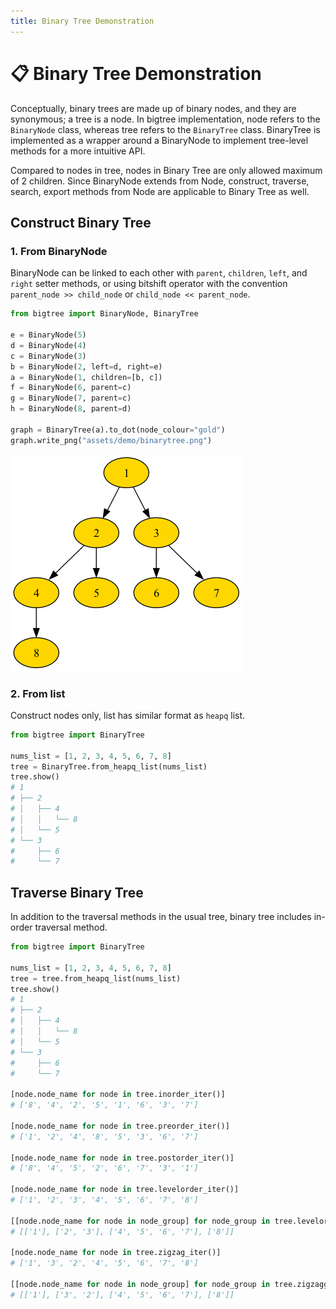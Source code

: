 ```yaml
---
title: Binary Tree Demonstration
---
```


# 📋 Binary Tree Demonstration

Conceptually, binary trees are made up of binary nodes, and they are synonymous; a tree is a node. In bigtree
implementation, node refers to the `BinaryNode` class, whereas tree refers to the `BinaryTree` class. BinaryTree is
implemented as a wrapper around a BinaryNode to implement tree-level methods for a more intuitive API.

Compared to nodes in tree, nodes in Binary Tree are only allowed maximum of 2 children.
Since BinaryNode extends from Node, construct, traverse, search, export methods from Node are applicable to
Binary Tree as well.

## Construct Binary Tree

### 1. From BinaryNode

BinaryNode can be linked to each other with `parent`, `children`, `left`, and `right` setter methods,
or using bitshift operator with the convention `parent_node >> child_node` or `child_node << parent_node`.

```python hl_lines="6-10"
from bigtree import BinaryNode, BinaryTree

e = BinaryNode(5)
d = BinaryNode(4)
c = BinaryNode(3)
b = BinaryNode(2, left=d, right=e)
a = BinaryNode(1, children=[b, c])
f = BinaryNode(6, parent=c)
g = BinaryNode(7, parent=c)
h = BinaryNode(8, parent=d)

graph = BinaryTree(a).to_dot(node_colour="gold")
graph.write_png("assets/demo/binarytree.png")
```

![Sample Binary Tree Output](https://github.com/kayjan/bigtree/raw/master/assets/demo/binarytree.png "Sample Binary Tree Output")

### 2. From list

Construct nodes only, list has similar format as `heapq` list.

```python hl_lines="4"
from bigtree import BinaryTree

nums_list = [1, 2, 3, 4, 5, 6, 7, 8]
tree = BinaryTree.from_heapq_list(nums_list)
tree.show()
# 1
# ├── 2
# │   ├── 4
# │   │   └── 8
# │   └── 5
# └── 3
#     ├── 6
#     └── 7
```

## Traverse Binary Tree

In addition to the traversal methods in the usual tree, binary tree includes in-order traversal method.

```python hl_lines="15 18 21 24 27 30 33"
from bigtree import BinaryTree

nums_list = [1, 2, 3, 4, 5, 6, 7, 8]
tree = tree.from_heapq_list(nums_list)
tree.show()
# 1
# ├── 2
# │   ├── 4
# │   │   └── 8
# │   └── 5
# └── 3
#     ├── 6
#     └── 7

[node.node_name for node in tree.inorder_iter()]
# ['8', '4', '2', '5', '1', '6', '3', '7']

[node.node_name for node in tree.preorder_iter()]
# ['1', '2', '4', '8', '5', '3', '6', '7']

[node.node_name for node in tree.postorder_iter()]
# ['8', '4', '5', '2', '6', '7', '3', '1']

[node.node_name for node in tree.levelorder_iter()]
# ['1', '2', '3', '4', '5', '6', '7', '8']

[[node.node_name for node in node_group] for node_group in tree.levelordergroup_iter()]
# [['1'], ['2', '3'], ['4', '5', '6', '7'], ['8']]

[node.node_name for node in tree.zigzag_iter()]
# ['1', '3', '2', '4', '5', '6', '7', '8']

[[node.node_name for node in node_group] for node_group in tree.zigzaggroup_iter()]
# [['1'], ['3', '2'], ['4', '5', '6', '7'], ['8']]
```
